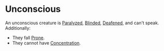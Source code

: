 # Unconscious

An unconscious creature is [Paralyzed](Paralyzed.md), [Blinded](Blinded.md), [Deafened](Deafened.md), and can't speak. Additionally:

- They fall [Prone](Prone.md).
- They cannot have [Concentration](../../Magic/Spells/Concentration.md).
